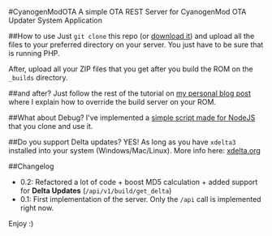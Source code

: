 #CyanogenModOTA
A simple OTA REST Server for CyanogenMod OTA Updater System Application

##How to use
Just <code>git clone</code> this repo (or [download it](https://github.com/julianxhokaxhiu/CyanogenModOTA/archive/master.zip)) and upload all the files to your preferred directory on your server. You just have to be sure that is running PHP.

After, upload all your ZIP files that you get after you build the ROM on the <code>_builds</code> directory.

##and after?
Just follow the rest of the tutorial on [my personal blog post](http://blog.julianxhokaxhiu.com/entry/how-the-cm-ota-server-works-and-how-to-implement-and-use-ours) where I explain how to override the build server on your ROM.

##What about Debug?
I've implemented a [simple script made for NodeJS](https://github.com/julianxhokaxhiu/CyanogenModOTAUnitTest) that you clone and use it.

##Do you support Delta updates?
YES! As long as you have <code>xdelta3</code> installed into your system (Windows/Mac/Linux). More info here: [xdelta.org](http://xdelta.org/)

##Changelog
- 0.2: Refactored a lot of code + boost MD5 calculation + added support for **Delta Updates** (<code>/api/v1/build/get_delta</code>)
- 0.1: First implementation of the server. Only the <code>/api</code> call is implemented right now.

Enjoy :)
